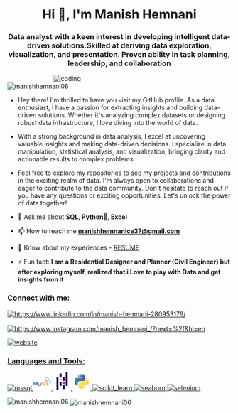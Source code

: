
<h1 align="center">Hi 👋, I'm Manish Hemnani</h1>
<h3 align="center">Data analyst with a keen interest in developing intelligent data-driven solutions.Skilled at deriving data exploration, visualization, and presentation. Proven ability in task planning, leadership, and collaboration</h3>
<img align="right" alt="coding" width="400" src="https://user-images.githubusercontent.com/55389276/140866485-8fb1c876-9a8f-4d6a-98dc-08c4981eaf70.gif">
<p align="left"> <img src="https://komarev.com/ghpvc/?username=manishhemnani06&label=Profile%20views&color=0e75b6&style=flat" alt="manishhemnani06" /> </p>

- Hey there! I'm thrilled to have you visit my GitHub profile. As a data enthusiast, I have a passion for extracting insights and building data-driven solutions. Whether it's analyzing complex datasets or designing robust data infrastructure, I love diving into the world of data.

- With a strong background in data analysis, I excel at uncovering valuable insights and making data-driven decisions. I specialize in data manipulation, statistical analysis, and visualization, bringing clarity and actionable results to complex problems.

- Feel free to explore my repositories to see my projects and contributions in the exciting realm of data. I'm always open to collaborations and eager to contribute to the data community. Don't hesitate to reach out if you have any questions or exciting opportunities. Let's unlock the power of data together!

- 💬 Ask me about **SQL, Python🐍, Excel**

- 📫 How to reach me **manishhemnanice37@gmail.com**

- 📄 Know about my experiences -  [RESUME](https://drive.google.com/file/d/1CHA2L2uhB1NDcR-4wvJEwgB_IGQYevJC/view?usp=sharing](https://drive.google.com/file/d/1QbTernxZX7g8WSwWqMtgPuaLrGQts12y/view?usp=sharing))

- ⚡ Fun fact: **I am a Residential Designer and Planner (Civil Engineer) but after exploring myself, realized that i Love to play with Data and get insights from it**

<h3 align="left">Connect with me:</h3>
<p align="left">
<a href="https://www.linkedin.com/in/manish-hemnani-280953179/" target="blank"><img align="center" src="https://raw.githubusercontent.com/rahuldkjain/github-profile-readme-generator/master/src/images/icons/Social/linked-in-alt.svg" alt="https://www.linkedin.com/in/manish-hemnani-280953179/" height="30" width="40" /></a>

<a href="https://instagram.com/https://www.instagram.com/manish_hemnani_/?next=%2f&hl=en" target="blank"><img align="center" src="https://raw.githubusercontent.com/rahuldkjain/github-profile-readme-generator/master/src/images/icons/Social/instagram.svg" alt="https://www.instagram.com/manish_hemnani_/?next=%2f&hl=en" height="30" width="40" /></a>

<a href="https://codebasics.io/portfolio/Manish-Hemnani"><img src="https://i.ibb.co/njRTvdJ/website-1.png"  alt="website" border="0" height="40" width="40" />


</p>

<h3 align="left">Languages and Tools:</h3>
<p align="left"> <a href="https://www.microsoft.com/en-us/sql-server" target="_blank" rel="noreferrer"> <img src="https://www.svgrepo.com/show/303229/microsoft-sql-server-logo.svg" alt="mssql" width="40" height="40"/> </a> <a href="https://www.mysql.com/" target="_blank" rel="noreferrer"> <img src="https://raw.githubusercontent.com/devicons/devicon/master/icons/mysql/mysql-original-wordmark.svg" alt="mysql" width="40" height="40"/> </a> <a href="https://pandas.pydata.org/" target="_blank" rel="noreferrer"> <img src="https://raw.githubusercontent.com/devicons/devicon/2ae2a900d2f041da66e950e4d48052658d850630/icons/pandas/pandas-original.svg" alt="pandas" width="40" height="40"/> </a> <a href="https://www.python.org" target="_blank" rel="noreferrer"> <img src="https://raw.githubusercontent.com/devicons/devicon/master/icons/python/python-original.svg" alt="python" width="40" height="40"/> </a> <a href="https://scikit-learn.org/" target="_blank" rel="noreferrer"> <img src="https://upload.wikimedia.org/wikipedia/commons/0/05/Scikit_learn_logo_small.svg" alt="scikit_learn" width="40" height="40"/> </a> <a href="https://seaborn.pydata.org/" target="_blank" rel="noreferrer"> <img src="https://seaborn.pydata.org/_images/logo-mark-lightbg.svg" alt="seaborn" width="40" height="40"/> </a> <a href="https://www.selenium.dev" target="_blank" rel="noreferrer"> <img src="https://raw.githubusercontent.com/detain/svg-logos/780f25886640cef088af994181646db2f6b1a3f8/svg/selenium-logo.svg" alt="selenium" width="40" height="40"/> </a> </p>

<p><img align="left" src="https://github-readme-stats.vercel.app/api/top-langs?username=manishhemnani06&show_icons=true&locale=en&layout=compact" alt="manishhemnani06" /></p>

<p>&nbsp;<img align="center" src="https://github-readme-stats.vercel.app/api?username=manishhemnani06&show_icons=true&locale=en" alt="manishhemnani06" /></p>

